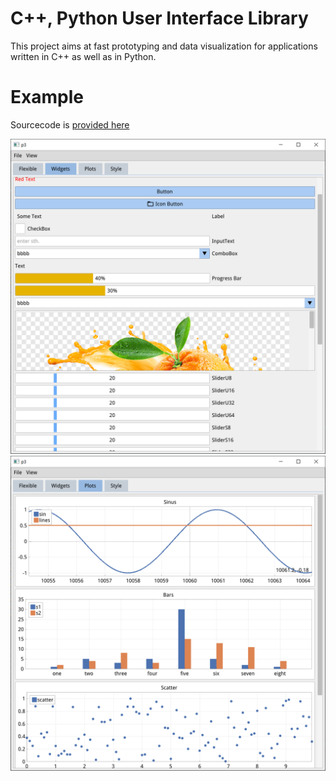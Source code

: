 # C++, Python User Interface Library

This project aims at fast prototyping and data visualization for applications written in C++ as well as in Python.

#  Example

Sourcecode is [provided here](python/gallery)

![widgets](doc/widgets.png)
![plots](doc/plots.png)
